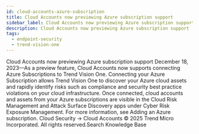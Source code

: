 ```yaml
---
id: cloud-accounts-azure-subscription
title: Cloud Accounts now previewing Azure subscription support
sidebar_label: Cloud Accounts now previewing Azure subscription support
description: Cloud Accounts now previewing Azure subscription support
tags:
  - endpoint-security
  - trend-vision-one
---
```


 Cloud Accounts now previewing Azure subscription support December 18, 2023—As a preview feature, Cloud Accounts now supports connecting Azure Subscriptions to Trend Vision One. Connecting your Azure Subscription allows Trend Vision One to discover your Azure cloud assets and rapidly identify risks such as compliance and security best practice violations on your cloud infrastructure. Once connected, cloud accounts and assets from your Azure subscriptions are visible in the Cloud Risk Management and Attack Surface Discovery apps under Cyber Risk Exposure Management. For more information, see Adding an Azure subscription. Cloud Security → Cloud Accounts © 2025 Trend Micro Incorporated. All rights reserved.Search Knowledge Base